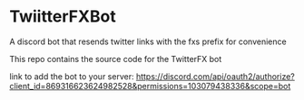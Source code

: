 # TwiitterFXBot
A discord bot that resends twitter links with the fxs prefix for convenience 

This repo contains the source code for the TwitterFX bot 

link to add the bot to your server:  https://discord.com/api/oauth2/authorize?client_id=869316623624982528&permissions=103079438336&scope=bot
